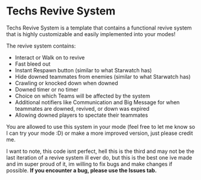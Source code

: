 # Techs Revive System

Techs Revive System is a template that contains a functional revive system that is highly customizable and easily implemented into your modes!

The revive system contains:
- Interact or Walk on to revive
- Fast bleed out
- Instant Respawn button (similar to what Starwatch has)
- Hide downed teammates from enemies (similar to what Starwatch has)
- Crawling or knocked down when downed
- Downed timer or no timer
- Choice on which Teams will be affected by the system
- Additional notifiers like Communication and Big Message for when teammates are downed, revived, or down was expired
- Allowing downed players to spectate their teammates

You are allowed to use this system in your mode (feel free to let me know so I can try your mode :D) or make a more improved version, just please credit me.

I want to note, this code isnt perfect, hell this is the third and may not be the last iteration of a revive system ill ever do,  but this is the best one ive made and im super proud of it, im willing to fix bugs and make changes if possible. **If you encounter a bug, please use the Issues tab.**
